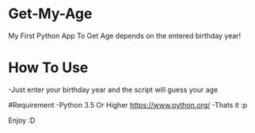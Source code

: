 # Get-My-Age
My First Python App To Get Age depends on the entered birthday year!

# How To Use

-Just enter your birthday year and the script will guess your age

#Requirement
-Python 3.5 Or Higher https://www.python.org/
-Thats it :p 

Enjoy :D

